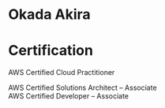 <!--
**afoil/afoil** is a ✨ _special_ ✨ repository because its `README.md` (this file) appears on your GitHub profile.

Here are some ideas to get you started:

- 🔭 I’m currently working on ...
- 🌱 I’m currently learning ...
- 👯 I’m looking to collaborate on ...
- 🤔 I’m looking for help with ...
- 💬 Ask me about ...
- 📫 How to reach me: ...
- 😄 Pronouns: ...
- ⚡ Fun fact: ...
-->
# Okada Akira
# Certification
AWS Certified Cloud Practitioner
<div data-iframe-width="150" data-iframe-height="270" data-share-badge-id="26b958be-07f5-48bc-b1a9-ef98f1670e77" data-share-badge-host="https://www.credly.com"></div><script type="text/javascript" async src="//cdn.credly.com/assets/utilities/embed.js"></script>
AWS Certified Solutions Architect – Associate
<div data-iframe-width="150" data-iframe-height="270" data-share-badge-id="d3bfa48a-02fa-405c-a1f3-462ad7d2da32" data-share-badge-host="https://www.credly.com"></div><script type="text/javascript" async src="//cdn.credly.com/assets/utilities/embed.js"></script>
AWS Certified Developer – Associate
<div data-iframe-width="150" data-iframe-height="270" data-share-badge-id="93b03953-f04f-4eb1-8e26-e8ac9a363d66" data-share-badge-host="https://www.credly.com"></div><script type="text/javascript" async src="//cdn.credly.com/assets/utilities/embed.js"></script>